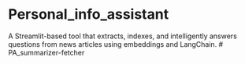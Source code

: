# Personal_info_assistant
A Streamlit-based tool that extracts, indexes, and intelligently answers questions from news articles using embeddings and LangChain.
#   P A _ s u m m a r i z e r - f e t c h e r  
 
